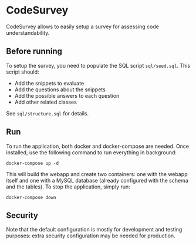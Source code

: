 # CodeSurvey

CodeSurvey allows to easily setup a survey for assessing code understandability.

## Before running
To setup the survey, you need to populate the SQL script `sql/seed.sql`. This script should:

- Add the snippets to evaluate
- Add the questions about the snippets
- Add the possible answers to each question
- Add other related classes

See `sql/structure.sql` for details.

## Run
To run the application, both docker and docker-compose are needed. Once installed, use the following command to run everything in background:

`docker-compose up -d`

This will build the webapp and create two containers: one with the webapp itself and one with a MySQL database (already configured with the schema and the tables). To stop the application, simply run:

`docker-compose down`

## Security
Note that the default configuration is mostly for development and testing purposes: extra security configuration may be needed for production.
